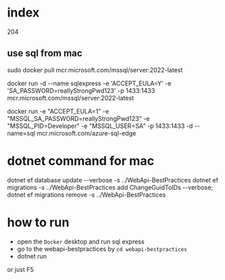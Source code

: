# index

204

## use sql from mac

sudo docker pull mcr.microsoft.com/mssql/server:2022-latest

docker run -d --name sqlexpress -e 'ACCEPT_EULA=Y' -e 'SA_PASSWORD=reallyStrongPwd123' -p 1433:1433 mcr.microsoft.com/mssql/server:2022-latest

docker run -e "ACCEPT_EULA=1" -e "MSSQL_SA_PASSWORD=reallyStrongPwd123" -e "MSSQL_PID=Developer" -e "MSSQL_USER=SA" -p 1433:1433 -d --name=sql mcr.microsoft.com/azure-sql-edge

# dotnet command for mac

dotnet ef database update --verbose -s ../WebApi-BestPractices
dotnet ef migrations -s ../WebApi-BestPractices add ChangeGuidToIDs --verbose;
dotnet ef migrations remove -s ../WebApi-BestPractices

# how to run

- open the `Docker` desktop and run sql express
- go to the webapi-bestpractices by `cd webapi-bestpractices`
- dotnet run

or just
F5
